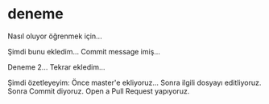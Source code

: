 # deneme
Nasıl oluyor öğrenmek için...

Şimdi bunu ekledim... Commit message imiş...

Deneme 2... Tekrar ekledim...

Şimdi özetleyeyim:
Önce master'e ekliyoruz...
Sonra ilgili dosyayı editliyoruz.
Sonra Commit diyoruz.
Open a Pull Request yapıyoruz.

